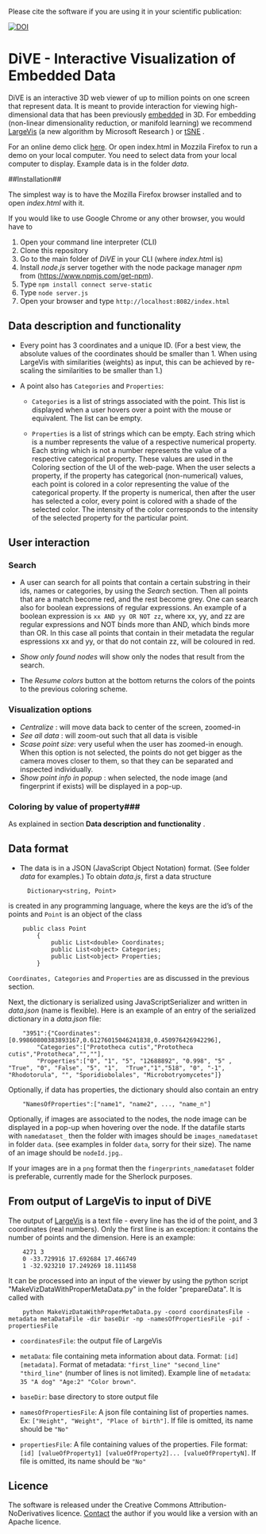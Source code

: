 Please cite the software if you are using it in your scientific publication:

[![DOI](https://zenodo.org/badge/69663950.svg)](https://zenodo.org/badge/latestdoi/69663950)


# DiVE   -  Interactive Visualization of Embedded Data

 
DiVE is an interactive 3D web viewer of up to million points on one screen that represent data. It is meant to provide interaction for viewing high-dimensional data that has been previously [embedded](https://en.wikipedia.org/wiki/Nonlinear_dimensionality_reduction) in 3D. For embedding (non-linear dimensionality reduction, or manifold learning) we recommend [LargeVis](http://github.com/sonjageorgievska/LargeVis/) (a new algorithm by Microsoft Research ) or [tSNE](https://github.com/lvdmaaten/bhtsne) .       

For an online demo click  [here](http://sonjageorgievska.github.io/DiVE/ "online demo"). Or open index.html in Mozzila Firefox to run a demo on your local computer. You need to select data from your local computer to display. Example data is in the folder *data*.   


##Installation##

The simplest way is to have the Mozilla Firefox browser installed and to open *index.html* with it.   

If you would like to use Google Chrome or any other browser, you would have to

1. Open your command line interpreter (CLI)
2. Clone this repository
3. Go to the main folder of *DiVE* in your CLI (where *index.htm*l is)
4. Install *node.js* server together with the node package manager *npm* from (https://www.npmjs.com/get-npm).
5. Type `npm install connect serve-static`
6. Type `node server.js` 
7. Open your browser and type `http://localhost:8082/index.html` 

## Data description and functionality ##

* Every point has 3 coordinates and a unique ID. (For a best view, the absolute values of the coordinates should be smaller than 1. When using LargeVis with similarities (weights) as input, this can be achieved by re-scaling the similarities to be smaller than 1.) 
 
* A point also has `Categories` and `Properties`:
 
  - `Categories` is a list of strings associated with the point. This list is displayed when a user hovers over a point with the mouse or 	equivalent. The list can be empty.
  
  - `Properties` is a list of strings which can be empty. Each string which is a number represents the value of a respective numerical property. Each string which is not a number represents the value of a respective categorical property.  These values are used in the Coloring section of the UI of the web-page. When the user selects a property, if the property has categorical (non-numerical) values, each point is colored in a color representing the value of the categorical property. If the property is numerical, then after the user has selected a color, every point is colored with a shade of the selected color. The intensity of the color corresponds to the intensity of the selected property for the particular point. 

## User interaction ##
### Search ###
* A user can search for all points that contain a certain substring in their ids, names or categories, by using the *Search* section. Then all points that are a match become red, and the rest become grey. One can search also for boolean expressions of regular expressions. An example of a boolean expression is `xx AND yy OR NOT zz`, where xx, yy, and zz are regular expressions and NOT binds more than AND, which binds more than OR. In this case all points that contain in their metadata the regular espressions xx and yy, or that do not contain zz, will be coloured in red. 

* *Show only found nodes* will show only the nodes that result from the search.
  
* The *Resume colors* button at the bottom returns the colors of the points to the previous coloring scheme. 

### Visualization options ###

* *Centralize*  : will move data back to center of the screen, zoomed-in
* *See all data* : will zoom-out such that all data is visible
* *Scase point size*: very useful when the user has zoomed-in enough. When this option is not selected, the points do not get bigger as the camera moves closer to them, so that they can be separated and inspected individually. 
* *Show point info in popup* : when selected, the node image (and fingerprint if exists) will be displayed in a pop-up.

### Coloring by value of property###

As explained in section **Data description and functionality** .

## Data format ##

- The data is in a JSON (JavaScript Object Notation)  format. (See folder *data* for examples.)
To obtain *data.js*, first a data structure

		Dictionary<string, Point>

is created in any programming language, where the keys are the id’s of the points and `Point` is an object of the class 
  
		public class Point
		    {
		        public List<double> Coordinates;
		        public List<object> Categories;
		        public List<object> Properties;
		    }

`Coordinates, Categories` and `Properties` are as discussed in the previous section.

Next, the dictionary is serialized using JavaScriptSerializer and written in *data.json* (name is flexible). 
Here is an example of an entry of the serialized dictionary in a *data.json* file:

		"3951":{"Coordinates":[0.99860800383893167,0.61276015046241838,0.450976426942296],
			"Categories":["Prototheca cutis","Prototheca cutis","Prototheca","",""],
			"Properties":["0", "1", "5", "12688892", "0.998", "5" , "True", "0", "False", "5", "1",  "True","1","518", "0", "-1", "Rhodotorula", "", "Sporidiobolales", "Microbotryomycetes"]}

Optionally, if data has properties, the dictionary should also contain an entry 

		"NamesOfProperties":["name1", "name2", ..., "name_n"]

Optionally, if images are associated to the nodes, the node image can be displayed in a pop-up when hovering over the node. 
If the datafile starts with `namedataset_` then the folder with images should be `images_namedataset` in folder `data`. 
(see examples in folder `data`, sorry for their size). The name of an image should be `nodeId.jpg`.. 

If your images are in a `png` format then the `fingerprints_namedataset` folder is preferable, currently made for the Sherlock purposes.

## From output of LargeVis to input of DiVE ##

The output of [LargeVis](http://github.com/sonjageorgievska/LargeVis/) is a text file - every line has the id of the point, and 3 coordinates (real numbers). Only the first line is an exception: it contains the number of points and the dimension. Here is an example:

		4271 3
		0 -33.729916 17.692684 17.466749
		1 -32.923210 17.249269 18.111458
		
It can be processed into an input of the viewer by using the python script "MakeVizDataWithProperMetaData.py" in the folder "prepareData". It is called with 
		
		python MakeVizDataWithProperMetaData.py -coord coordinatesFile -metadata metaDataFile -dir baseDir -np -namesOfPropertiesFile -pif -propertiesFile
		
		
		
* `coordinatesFile`: the output file of LargeVis
* `metaData`: file containing meta information about data. Format: `[id] [metadata]`.  Format of metadata:  `"first_line" "second_line" "third_line"` (number of lines is not limited). Example line of `metadata`: `35 "A dog" "Age:2" "Color brown"`.
	
* `baseDir`: base directory to store output file

* `namesOfPropertiesFile`: A json file containing list of properties names. Ex: `["Height", "Weight", "Place of birth"]`. If file is omitted, its name should be `"No"`
* `propertiesFile`: A file containing values of the properties. File format: `[id] [valueOfProperty1] [valueOfProperty2]... [valueOfPropertyN]`. If file is omitted, its name should be `"No"`

## Licence ##
The software is released under the Creative Commons Attribution-NoDerivatives licence.
[Contact](mailto:s.georgievska@esciencecenter.nl) the author if you would like a version with an Apache licence. 

